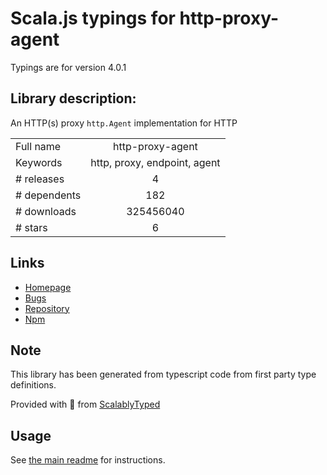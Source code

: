 
# Scala.js typings for http-proxy-agent

Typings are for version 4.0.1

## Library description:
An HTTP(s) proxy `http.Agent` implementation for HTTP

|                    |                 |
| ------------------ | :-------------: |
| Full name          | http-proxy-agent |
| Keywords           | http, proxy, endpoint, agent |
| # releases         | 4 |
| # dependents       | 182 |
| # downloads        | 325456040 |
| # stars            | 6 |

## Links
- [Homepage](https://github.com/TooTallNate/node-http-proxy-agent#readme)
- [Bugs](https://github.com/TooTallNate/node-http-proxy-agent/issues)
- [Repository](https://github.com/TooTallNate/node-http-proxy-agent)
- [Npm](https://www.npmjs.com/package/http-proxy-agent)
    


## Note
This library has been generated from typescript code from first party type definitions.

Provided with :purple_heart: from [ScalablyTyped](https://github.com/oyvindberg/ScalablyTyped)

## Usage
See [the main readme](../../readme.md) for instructions.


